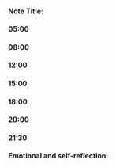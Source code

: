 #### Note Title:


#### 05:00


#### 08:00


#### 12:00


#### 15:00


#### 18:00


#### 20:00


#### 21:30


#### Emotional and self-reflection:
